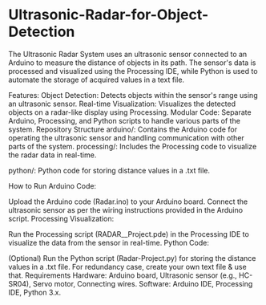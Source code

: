 # Ultrasonic-Radar-for-Object-Detection


The Ultrasonic Radar System uses an ultrasonic sensor connected to an Arduino to measure the distance of objects in its path. The sensor's data is processed and visualized using the Processing IDE, while Python is used to automate the storage of acquired values in a text file.

Features:
Object Detection: Detects objects within the sensor's range using an ultrasonic sensor.
Real-time Visualization: Visualizes the detected objects on a radar-like display using Processing.
Modular Code: Separate Arduino, Processing, and Python scripts to handle various parts of the system.
Repository Structure
arduino/: Contains the Arduino code for operating the ultrasonic sensor and handling communication with other parts of the system.
processing/: Includes the Processing code to visualize the radar data in real-time.

python/: Python code for storing distance values in a .txt file.

How to Run
Arduino Code:

Upload the Arduino code (Radar.ino) to your Arduino board.
Connect the ultrasonic sensor as per the wiring instructions provided in the Arduino script.
Processing Visualization:

Run the Processing script (RADAR__Project.pde) in the Processing IDE to visualize the data from the sensor in real-time.
Python Code:

(Optional) Run the Python script (Radar-Project.py) for storing the distance values in a .txt file.
For redundancy case, create your own text file & use that.
Requirements
Hardware: Arduino board, Ultrasonic sensor (e.g., HC-SR04), Servo motor, Connecting wires.
Software: Arduino IDE, Processing IDE, Python 3.x.
